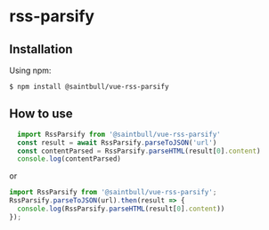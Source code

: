 # rss-parsify

## Installation
Using npm:
```
$ npm install @saintbull/vue-rss-parsify
```

## How to use

```js
  import RssParsify from '@saintbull/vue-rss-parsify'
  const result = await RssParsify.parseToJSON('url')
  const contentParsed = RssParsify.parseHTML(result[0].content)
  console.log(contentParsed)
```

or

```js
import RssParsify from '@saintbull/vue-rss-parsify';
RssParsify.parseToJSON(url).then(result => {
  console.log(RssParsify.parseHTML(result[0].content))
});
```
